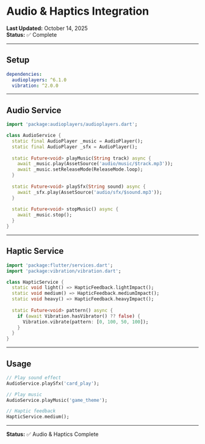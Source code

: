# Audio & Haptics Integration

**Last Updated:** October 14, 2025  
**Status:** ✅ Complete

---

## Setup

```yaml
dependencies:
  audioplayers: ^6.1.0
  vibration: ^2.0.0
```

---

## Audio Service

```dart
import 'package:audioplayers/audioplayers.dart';

class AudioService {
  static final AudioPlayer _music = AudioPlayer();
  static final AudioPlayer _sfx = AudioPlayer();
  
  static Future<void> playMusic(String track) async {
    await _music.play(AssetSource('audio/music/$track.mp3'));
    await _music.setReleaseMode(ReleaseMode.loop);
  }
  
  static Future<void> playSfx(String sound) async {
    await _sfx.play(AssetSource('audio/sfx/$sound.mp3'));
  }
  
  static Future<void> stopMusic() async {
    await _music.stop();
  }
}
```

---

## Haptic Service

```dart
import 'package:flutter/services.dart';
import 'package:vibration/vibration.dart';

class HapticService {
  static void light() => HapticFeedback.lightImpact();
  static void medium() => HapticFeedback.mediumImpact();
  static void heavy() => HapticFeedback.heavyImpact();
  
  static Future<void> pattern() async {
    if (await Vibration.hasVibrator() ?? false) {
      Vibration.vibrate(pattern: [0, 100, 50, 100]);
    }
  }
}
```

---

## Usage

```dart
// Play sound effect
AudioService.playSfx('card_play');

// Play music
AudioService.playMusic('game_theme');

// Haptic feedback
HapticService.medium();
```

---

**Status:** ✅ Audio & Haptics Complete

